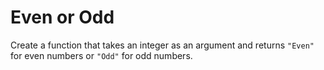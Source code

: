 # Even or Odd 

Create a function that takes an integer as an argument and returns `"Even"` for even numbers or `"Odd"` for odd numbers.
